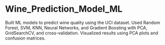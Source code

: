# Wine_Prediction_Model_ML
Built ML models to predict wine quality using the UCI dataset. Used Random Forest, SVM, KNN, Neural Networks, and Gradient Boosting with PCA, GridSearchCV, and cross-validation. Visualized results using PCA plots and confusion matrices.
